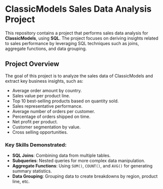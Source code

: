 # ClassicModels Sales Data Analysis Project

This repository contains a project that performs sales data analysis for **ClassicModels**, using **SQL**. The project focuses on deriving insights related to sales performance by leveraging SQL techniques such as joins, aggregate functions, and data grouping.

## Project Overview

The goal of this project is to analyze the sales data of ClassicModels and extract key business insights, such as:
- Average order amount by country.
- Sales value per product line.
- Top 10 best-selling products based on quantity sold.
- Sales representative performance.
- Average number of orders per customer.
- Percentage of orders shipped on time.
- Net profit per product.
- Customer segmentation by value.
- Cross selling opportunities.

### Key Skills Demonstrated:
- **SQL Joins**: Combining data from multiple tables.
- **Subqueries**: Nested queries for more complex data manipulation.
- **Aggregate Functions**: Using `SUM()`, `COUNT()`, and `AVG()` for generating summary statistics.
- **Data Grouping**: Grouping data to create breakdowns by region, product line, etc.


